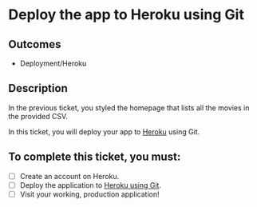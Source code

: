 # Deploy the app to Heroku using Git

## Outcomes

- Deployment/Heroku

## Description

In the previous ticket, you styled the homepage that lists all the movies in the provided CSV.

In this ticket, you will deploy your app to [Heroku](https://www.heroku.com/about) using Git.

## To complete this ticket, you must:

- [ ] Create an account on Heroku.
- [ ] Deploy the application to [Heroku using Git](https://devcenter.heroku.com/articles/git).
- [ ] Visit your working, production application!